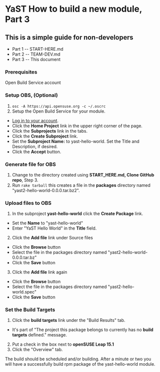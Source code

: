 # YaST How to build a new module, Part 3
## This is a simple guide for non-developers
+ Part 1 -- START-HERE.md
+ Part 2 -- TEAM-DEV.md
+ Part 3 -- This document

### Prerequisites
Open Build Service account

### Setup OBS, (Optional)
1. `osc -A https://api.opensuse.org -c ~/.oscrc`
3. Setup the Open Build Service for your module.
  + [Log in to your account](https://build.opensuse.org).
  + Click the **Home Project** link in the upper right corner of the page.
  + Click the **Subprojects** link in the tabs.
  + Click the **Create Subproject** link.
  + Set the **Subproject Name:** to yast-hello-world.  Set the Title and Description, if desired.
  + Click the **Accept** button.

### Generate file for OBS


1. Change to the directory created using **START_HERE.md, Clone GitHub repo**, Step 3.
4. Run `rake tarball` this creates a file in the **packages** directory named "yast2-hello-world-0.0.0.tar.bz2".


### Upload files to OBS
1. In the subproject **yast-hello-world** click the **Create Package** link.
 + Set the **Name** to "yast-hello-world"
 + Enter "YaST Hello World" in the **Title** field.
2. Click the **Add file** link under Source files
 + Click the **Browse** button
 + Select the file in the packages directory named "yast2-hello-world-0.0.0.tar.bz"
 + Click the **Save** button
3. Click the **Add file** link again
 + Click the **Browse** button
 + Select the file in the packages directory named "yast2-hello-world.spec"
 + Click the **Save** button


### Set the Build Targets
1. Click the __build targets__ link under the "Build Results" tab.
 + It's part of "The project this package belongs to currently has no **build targets** defined." message.
2. Put a check in the box next to **openSUSE Leap 15.1**
3. Click the "Overview" tab.


The build should be scheduled and/or building.  After a minute or two you will have a successfully build rpm package of the yast-hello-world module.
